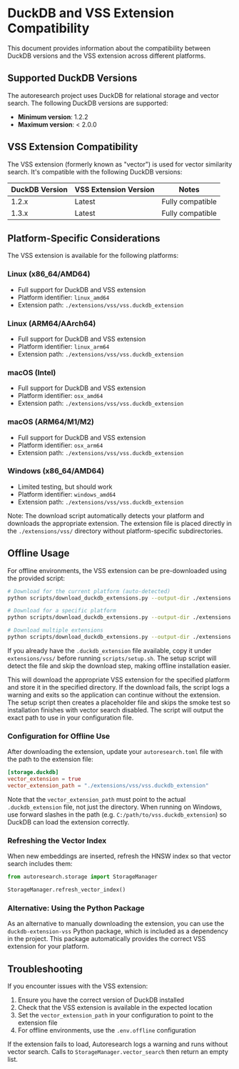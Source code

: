 # DuckDB and VSS Extension Compatibility

This document provides information about the compatibility between DuckDB versions and the VSS extension across different platforms.

## Supported DuckDB Versions

The autoresearch project uses DuckDB for relational storage and vector search. The following DuckDB versions are supported:

- **Minimum version**: 1.2.2
- **Maximum version**: < 2.0.0

## VSS Extension Compatibility

The VSS extension (formerly known as "vector") is used for vector similarity search. It's compatible with the following DuckDB versions:

| DuckDB Version | VSS Extension Version | Notes |
|----------------|------------------------|-------|
| 1.2.x          | Latest                 | Fully compatible |
| 1.3.x          | Latest                 | Fully compatible |

## Platform-Specific Considerations

The VSS extension is available for the following platforms:

### Linux (x86_64/AMD64)
- Full support for DuckDB and VSS extension
- Platform identifier: `linux_amd64`
- Extension path: `./extensions/vss/vss.duckdb_extension`

### Linux (ARM64/AArch64)
- Full support for DuckDB and VSS extension
- Platform identifier: `linux_arm64`
- Extension path: `./extensions/vss/vss.duckdb_extension`

### macOS (Intel)
- Full support for DuckDB and VSS extension
- Platform identifier: `osx_amd64`
- Extension path: `./extensions/vss/vss.duckdb_extension`

### macOS (ARM64/M1/M2)
- Full support for DuckDB and VSS extension
- Platform identifier: `osx_arm64`
- Extension path: `./extensions/vss/vss.duckdb_extension`

### Windows (x86_64/AMD64)
- Limited testing, but should work
- Platform identifier: `windows_amd64`
- Extension path: `./extensions/vss/vss.duckdb_extension`

Note: The download script automatically detects your platform and downloads the appropriate extension. The extension file is placed directly in the `./extensions/vss/` directory without platform-specific subdirectories.

## Offline Usage

For offline environments, the VSS extension can be pre-downloaded using the provided script:

```bash
# Download for the current platform (auto-detected)
python scripts/download_duckdb_extensions.py --output-dir ./extensions

# Download for a specific platform
python scripts/download_duckdb_extensions.py --output-dir ./extensions --platform linux_amd64

# Download multiple extensions
python scripts/download_duckdb_extensions.py --output-dir ./extensions --extensions vss,json
```

If you already have the `.duckdb_extension` file available, copy it under
`extensions/vss/` before running `scripts/setup.sh`. The setup script will
detect the file and skip the download step, making offline installation
easier.

This will download the appropriate VSS extension for the specified platform and
store it in the specified directory. If the download fails, the script logs a
warning and exits so the application can continue without the extension. The
setup script then creates a placeholder file and skips the smoke test so
installation finishes with vector search disabled. The script will output the
exact path to use in your configuration file.

### Configuration for Offline Use

After downloading the extension, update your `autoresearch.toml` file with the path to the extension file:

```toml
[storage.duckdb]
vector_extension = true
vector_extension_path = "./extensions/vss/vss.duckdb_extension"
```

Note that the `vector_extension_path` must point to the actual `.duckdb_extension` file, not just the directory.
When running on Windows, use forward slashes in the path (e.g. `C:/path/to/vss.duckdb_extension`) so DuckDB can load the extension correctly.

### Refreshing the Vector Index

When new embeddings are inserted, refresh the HNSW index so that vector search
includes them:

```python
from autoresearch.storage import StorageManager

StorageManager.refresh_vector_index()
```

### Alternative: Using the Python Package

As an alternative to manually downloading the extension, you can use the `duckdb-extension-vss` Python package, which is included as a dependency in the project. This package automatically provides the correct VSS extension for your platform.

## Troubleshooting

If you encounter issues with the VSS extension:

1. Ensure you have the correct version of DuckDB installed
2. Check that the VSS extension is available in the expected location
3. Set the `vector_extension_path` in your configuration to point to the extension file
4. For offline environments, use the `.env.offline` configuration

If the extension fails to load, Autoresearch logs a warning and runs without
vector search. Calls to ``StorageManager.vector_search`` then return an empty
list.

